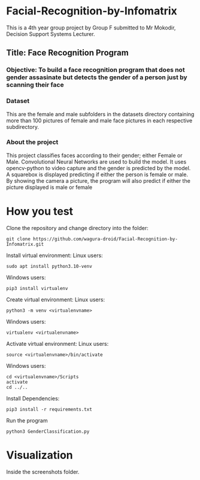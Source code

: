 # Facial-Recognition-by-Infomatrix
This is a 4th year group project by Group F submitted to Mr Mokodir, Decision Support Systems Lecturer.

## Title: Face Recognition Program

### Objective: To build a **face recognition program** that does not gender assasinate but detects the gender of a person just by scanning their face

### Dataset
This are the female and male subfolders in the datasets directory containing more than 100 pictures of female and male face pictures in each 
respective subdirectory.
  
### About the project
This project classifies faces according to their gender; either Female or Male.
Convolutional Neural Networks are used to build the model.
It uses opencv-python to video capture and the gender is predicted by the model.
A squarebox is displayed predicting if either the person is female or male.
By showing the camera a picture, the program will also predict if either the picture displayed is male or female

# How you test
Clone the repository and change directory into the folder:
``` 
git clone https://github.com/wagura-droid/Facial-Recognition-by-Infomatrix.git
```
Install virtual environment:
Linux users:
```
sudo apt install python3.10-venv
```
 Windows users:
```
pip3 install virtualenv
```
Create virtual environment:
Linux users:
```
python3 -m venv <virtualenvname>
```
Windows users:
```
virtualenv <virtualenvname>
```
Activate virtual environment:
Linux users:
```
source <virtualenvname>/bin/activate
 ```
Windows users:
```
cd <virtualenvname>/Scripts
activate
cd ../..
```
Install Dependencies:
```
pip3 install -r requirements.txt
```
Run the program
```
python3 GenderClassification.py
```
  
# Visualization
Inside the screenshots folder.

